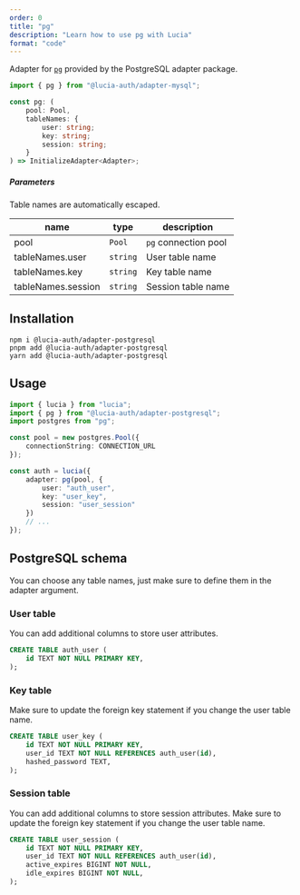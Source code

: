 ```yaml
---
order: 0
title: "pg"
description: "Learn how to use pg with Lucia"
format: "code"
---
```


Adapter for [`pg`]() provided by the PostgreSQL adapter package.

```ts
import { pg } from "@lucia-auth/adapter-mysql";
```

```ts
const pg: (
	pool: Pool,
	tableNames: {
		user: string;
		key: string;
		session: string;
	}
) => InitializeAdapter<Adapter>;
```

##### Parameters

Table names are automatically escaped.

| name               | type     | description          |
| ------------------ | -------- | -------------------- |
| pool               | `Pool`   | `pg` connection pool |
| tableNames.user    | `string` | User table name      |
| tableNames.key     | `string` | Key table name       |
| tableNames.session | `string` | Session table name   |

## Installation

```
npm i @lucia-auth/adapter-postgresql
pnpm add @lucia-auth/adapter-postgresql
yarn add @lucia-auth/adapter-postgresql
```

## Usage

```ts
import { lucia } from "lucia";
import { pg } from "@lucia-auth/adapter-postgresql";
import postgres from "pg";

const pool = new postgres.Pool({
	connectionString: CONNECTION_URL
});

const auth = lucia({
	adapter: pg(pool, {
		user: "auth_user",
		key: "user_key",
		session: "user_session"
	})
	// ...
});
```

## PostgreSQL schema

You can choose any table names, just make sure to define them in the adapter argument.

### User table

You can add additional columns to store user attributes.

```sql
CREATE TABLE auth_user (
    id TEXT NOT NULL PRIMARY KEY,
);
```

### Key table

Make sure to update the foreign key statement if you change the user table name.

```sql
CREATE TABLE user_key (
    id TEXT NOT NULL PRIMARY KEY,
    user_id TEXT NOT NULL REFERENCES auth_user(id),
    hashed_password TEXT,
);
```

### Session table

You can add additional columns to store session attributes. Make sure to update the foreign key statement if you change the user table name.

```sql
CREATE TABLE user_session (
    id TEXT NOT NULL PRIMARY KEY,
    user_id TEXT NOT NULL REFERENCES auth_user(id),
    active_expires BIGINT NOT NULL,
    idle_expires BIGINT NOT NULL,
);
```
